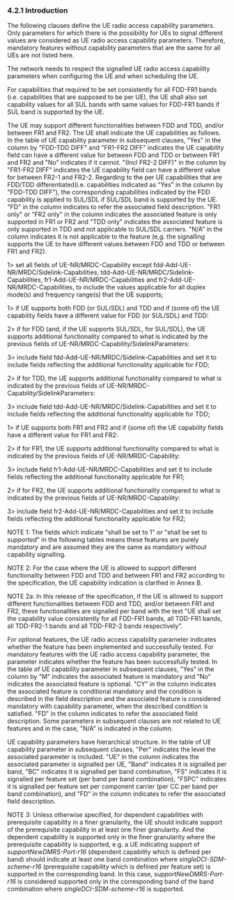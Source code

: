### 4.2.1 Introduction

The following clauses define the UE radio access capability parameters.
Only parameters for which there is the possibility for UEs to signal
different values are considered as UE radio access capability
parameters. Therefore, mandatory features without capability parameters
that are the same for all UEs are not listed here.

The network needs to respect the signalled UE radio access capability
parameters when configuring the UE and when scheduling the UE.

For capabilities that required to be set consistently for all FDD-FR1
bands (i.e. capabilities that are supposed to be per UE), the UE shall
also set capability values for all SUL bands with same values for
FDD-FR1 bands if SUL band is supported by the UE.

The UE may support different functionalities between FDD and TDD, and/or
between FR1 and FR2. The UE shall indicate the UE capabilities as
follows. In the table of UE capability parameter in subsequent clauses,
\"Yes\" in the column by \"FDD-TDD DIFF\" and \"FR1-FR2 DIFF\" indicates
the UE capability field can have a different value for between FDD and
TDD or between FR1 and FR2 and \"No\" indicates if it cannot. \"(Incl
FR2-2 DIFF)\" in the column by \"FR1-FR2 DIFF\" indicates the UE
capability field can have a different value for between FR2-1 and FR2-2.
Regarding to the per UE capabilities that are FDD/TDD
differentiated(i.e. capabilities indicated as \"Yes\" in the column by
\"FDD-TDD DIFF\"), the corresponding capabilities indicated by the FDD
capability is applied to SUL/SDL if SUL/SDL band is supported by the UE.
\"FD\" in the column indicates to refer the associated field
description. \"FR1 only\" or \"FR2 only\" in the column indicates the
associated feature is only supported in FR1 or FR2 and \"TDD only\"
indicates the associated feature is only supported in TDD and not
applicable to SUL/SDL carriers. \"N/A\" in the column indicates it is
not applicable to the feature (e,g. the signalling supports the UE to
have different values between FDD and TDD or between FR1 and FR2).

1\> set all fields of UE-NR/MRDC-Capability except
fdd-Add-UE-NR/MRDC/Sidelink-Capabilities,
tdd-Add-UE-NR/MRDC/Sidelink-Capabilities,
fr1-Add-UE-NR/MRDC-Capabilities and fr2-Add-UE-NR/MRDC-Capabilities, to
include the values applicable for all duplex mode(s) and frequency
range(s) that the UE supports;

1\> if UE supports both FDD (or SUL/SDL) and TDD and if (some of) the UE
capability fields have a different value for FDD (or SUL/SDL) and TDD:

2\> if for FDD (and, if the UE supports SUL/SDL, for SUL/SDL), the UE
supports additional functionality compared to what is indicated by the
previous fields of UE-NR/MRDC-Capability/SidelinkParameters:

3\> include field fdd-Add-UE-NR/MRDC/Sidelink-Capabilities and set it to
include fields reflecting the additional functionality applicable for
FDD;

2\> if for TDD, the UE supports additional functionality compared to
what is indicated by the previous fields of
UE-NR/MRDC-Capability/SidelinkParameters:

3\> include field tdd-Add-UE-NR/MRDC/Sidelink-Capabilities and set it to
include fields reflecting the additional functionality applicable for
TDD;

1\> if UE supports both FR1 and FR2 and if (some of) the UE capability
fields have a different value for FR1 and FR2:

2\> if for FR1, the UE supports additional functionality compared to
what is indicated by the previous fields of UE-NR/MRDC-Capability:

3\> include field fr1-Add-UE-NR/MRDC-Capabilities and set it to include
fields reflecting the additional functionality applicable for FR1;

2\> if for FR2, the UE supports additional functionality compared to
what is indicated by the previous fields of UE-NR/MRDC-Capability:

3\> include field fr2-Add-UE-NR/MRDC-Capabilities and set it to include
fields reflecting the additional functionality applicable for FR2;

NOTE 1: The fields which indicate \"shall be set to 1\" or \"shall be
set to *supported*\" in the following tables means these features are
purely mandatory and are assumed they are the same as mandatory without
capability signalling.

NOTE 2: For the case where the UE is allowed to support different
functionality between FDD and TDD and between FR1 and FR2 according to
the specification, the UE capability indication is clarified in Annex B.

NOTE 2a: In this release of the specification, if the UE is allowed to
support different functionalities between FDD and TDD, and/or between
FR1 and FR2, these functionalities are signalled per band with the text
\"UE shall set the capability value consistently for all FDD-FR1 bands,
all TDD-FR1 bands, all TDD-FR2-1 bands and all TDD-FR2-2 bands
respectively\".

For optional features, the UE radio access capability parameter
indicates whether the feature has been implemented and successfully
tested. For mandatory features with the UE radio access capability
parameter, the parameter indicates whether the feature has been
successfully tested. In the table of UE capability parameter in
subsequent clauses, \"Yes\" in the column by \"M\" indicates the
associated feature is mandatory and \"No\" indicates the associated
feature is optional. \"CY\" in the column indicates the associated
feature is conditional mandatory and the condition is described in the
field description and the associated feature is considered mandatory
with capability parameter, when the described condition is satisfied.
\"FD\" in the column indicates to refer the associated field
description. Some parameters in subsequent clauses are not related to UE
features and in the case, \"N/A\" is indicated in the column.

UE capability parameters have hierarchical structure. In the table of UE
capability parameter in subsequent clauses, \"Per\" indicates the level
the associated parameter is included. \"UE\" in the column indicates the
associated parameter is signalled per UE, \"Band\" indicates it is
signalled per band, \"BC\" indicates it is signalled per band
combination, \"FS\" indicates it is signalled per feature set (per band
per band combination), \"FSPC\" indicates it is signalled per feature
set per component carrier (per CC per band per band combination), and
\"FD\" in the column indicates to refer the associated field
description.

NOTE 3: Unless otherwise specified, for dependent capabilities with
prerequisite capability in a finer granularity, the UE should indicate
support of the prerequisite capability in at least one finer
granularity. And the dependent capability is supported only in the finer
granularity where the prerequisite capability is supported, e.g. a UE
indicating support of *supportNewDMRS-Port-r16* (dependent capability
which is defined per band) should indicate at least one band combination
where *singleDCI-SDM-scheme-r16* (prerequisite capability which is
defined per feature set) is supported in the corresponding band. In this
case, *supportNewDMRS-Port-r16* is considered supported only in the
corresponding band of the band combination where
*singleDCI-SDM-scheme-r16* is supported.